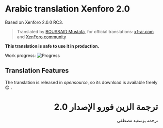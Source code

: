 # Arabic translation Xenforo 2.0
Based on Xenforo 2.0.0 RC3.
>Translated by [BOUSSAID Mustafa](https://github.com/boussaid), for official translations: [xf-ar.com](https://www.xf-ar.com/) and [XenForo community](https://xenforo.com/community/)

**This translation is safe to use it in production.**

Work progress: ![Progress](http://progressed.io/bar/98)

## Translation Features
The translation is released in *opensource*, so its download is available freely :blush: .

# <div dir="rtl">ترجمة الزين فورو الإصدار 2.0</div>

<div dir="rtl">ترجمة بوسعيد مصطفى</div>
